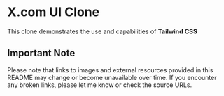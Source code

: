 # X.com UI Clone
This clone demonstrates the use and capabilities of **Tailwind CSS**
## Important Note
Please note that links to images and external resources provided in this README may change or become unavailable over time. If you encounter any broken links, please let me know or check the source URLs.
